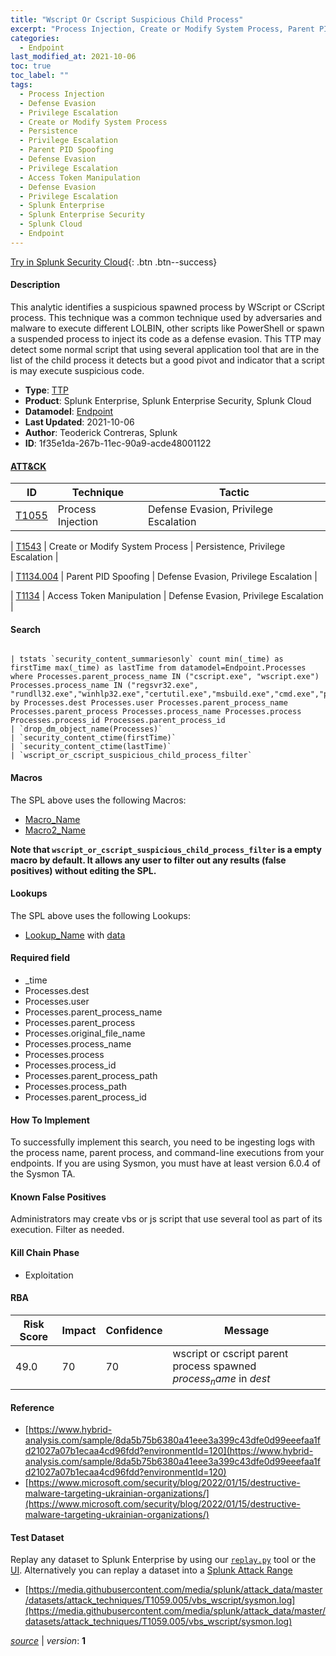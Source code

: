 ```yaml
---
title: "Wscript Or Cscript Suspicious Child Process"
excerpt: "Process Injection, Create or Modify System Process, Parent PID Spoofing, Access Token Manipulation"
categories:
  - Endpoint
last_modified_at: 2021-10-06
toc: true
toc_label: ""
tags:
  - Process Injection
  - Defense Evasion
  - Privilege Escalation
  - Create or Modify System Process
  - Persistence
  - Privilege Escalation
  - Parent PID Spoofing
  - Defense Evasion
  - Privilege Escalation
  - Access Token Manipulation
  - Defense Evasion
  - Privilege Escalation
  - Splunk Enterprise
  - Splunk Enterprise Security
  - Splunk Cloud
  - Endpoint
---
```




[Try in Splunk Security Cloud](https://www.splunk.com/en_us/cyber-security.html){: .btn .btn--success}

#### Description

This analytic identifies a suspicious spawned process by WScript or CScript process. This technique was a common technique used by adversaries and malware to execute different LOLBIN, other scripts like PowerShell or spawn a suspended process to inject its code as a defense evasion. This TTP may detect some normal script that using several application tool that are in the list of the child process it detects but a good pivot and indicator that a script is may execute suspicious code.

- **Type**: [TTP](https://github.com/splunk/security_content/wiki/Detection-Analytic-Types)
- **Product**: Splunk Enterprise, Splunk Enterprise Security, Splunk Cloud
- **Datamodel**: [Endpoint](https://docs.splunk.com/Documentation/CIM/latest/User/Endpoint)
- **Last Updated**: 2021-10-06
- **Author**: Teoderick Contreras, Splunk
- **ID**: 1f35e1da-267b-11ec-90a9-acde48001122


#### [ATT&CK](https://attack.mitre.org/)

| ID             | Technique      |  Tactic           |
| -------------- | -------------- |------------------ |
| [T1055](https://attack.mitre.org/techniques/T1055/) | Process Injection | Defense Evasion, Privilege Escalation |

| [T1543](https://attack.mitre.org/techniques/T1543/) | Create or Modify System Process | Persistence, Privilege Escalation |

| [T1134.004](https://attack.mitre.org/techniques/T1134/004/) | Parent PID Spoofing | Defense Evasion, Privilege Escalation |

| [T1134](https://attack.mitre.org/techniques/T1134/) | Access Token Manipulation | Defense Evasion, Privilege Escalation |

#### Search

```

| tstats `security_content_summariesonly` count min(_time) as firstTime max(_time) as lastTime from datamodel=Endpoint.Processes where Processes.parent_process_name IN ("cscript.exe", "wscript.exe") Processes.process_name IN ("regsvr32.exe", "rundll32.exe","winhlp32.exe","certutil.exe","msbuild.exe","cmd.exe","powershell*","wmic.exe","mshta.exe") by Processes.dest Processes.user Processes.parent_process_name Processes.parent_process Processes.process_name Processes.process Processes.process_id Processes.parent_process_id 
| `drop_dm_object_name(Processes)` 
| `security_content_ctime(firstTime)` 
| `security_content_ctime(lastTime)` 
| `wscript_or_cscript_suspicious_child_process_filter`
```

#### Macros
The SPL above uses the following Macros:
* [Macro_Name](https://)
* [Macro2_Name](https://)

**Note that `wscript_or_cscript_suspicious_child_process_filter` is a empty macro by default. It allows any user to filter out any results (false positives) without editing the SPL.**

#### Lookups
The SPL above uses the following Lookups:

* [Lookup_Name]() with [data]()

#### Required field
* _time
* Processes.dest
* Processes.user
* Processes.parent_process_name
* Processes.parent_process
* Processes.original_file_name
* Processes.process_name
* Processes.process
* Processes.process_id
* Processes.parent_process_path
* Processes.process_path
* Processes.parent_process_id


#### How To Implement
To successfully implement this search, you need to be ingesting logs with the process name, parent process, and command-line executions from your endpoints. If you are using Sysmon, you must have at least version 6.0.4 of the Sysmon TA.

#### Known False Positives
Administrators may create vbs or js script that use several tool as part of its execution. Filter as needed.

#### Kill Chain Phase
* Exploitation



#### RBA

| Risk Score  | Impact      | Confidence   | Message      |
| ----------- | ----------- |--------------|--------------|
| 49.0 | 70 | 70 | wscript or cscript parent process spawned $process_name$ in $dest$ |




#### Reference

* [https://www.hybrid-analysis.com/sample/8da5b75b6380a41eee3a399c43dfe0d99eeefaa1fd21027a07b1ecaa4cd96fdd?environmentId=120](https://www.hybrid-analysis.com/sample/8da5b75b6380a41eee3a399c43dfe0d99eeefaa1fd21027a07b1ecaa4cd96fdd?environmentId=120)
* [https://www.microsoft.com/security/blog/2022/01/15/destructive-malware-targeting-ukrainian-organizations/](https://www.microsoft.com/security/blog/2022/01/15/destructive-malware-targeting-ukrainian-organizations/)



#### Test Dataset
Replay any dataset to Splunk Enterprise by using our [`replay.py`](https://github.com/splunk/attack_data#using-replaypy) tool or the [UI](https://github.com/splunk/attack_data#using-ui).
Alternatively you can replay a dataset into a [Splunk Attack Range](https://github.com/splunk/attack_range#replay-dumps-into-attack-range-splunk-server)

* [https://media.githubusercontent.com/media/splunk/attack_data/master/datasets/attack_techniques/T1059.005/vbs_wscript/sysmon.log](https://media.githubusercontent.com/media/splunk/attack_data/master/datasets/attack_techniques/T1059.005/vbs_wscript/sysmon.log)



[*source*](https://github.com/splunk/security_content/tree/develop/detections/endpoint/wscript_or_cscript_suspicious_child_process.yml) \| *version*: **1**